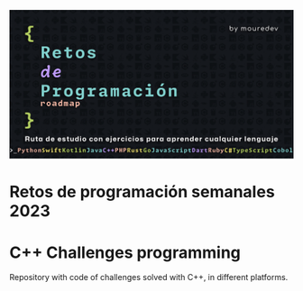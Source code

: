 ![header](./img/header.jpg)

# Retos de programación semanales 2023

# C++ Challenges programming
Repository with code of challenges solved with C++, in different platforms.
